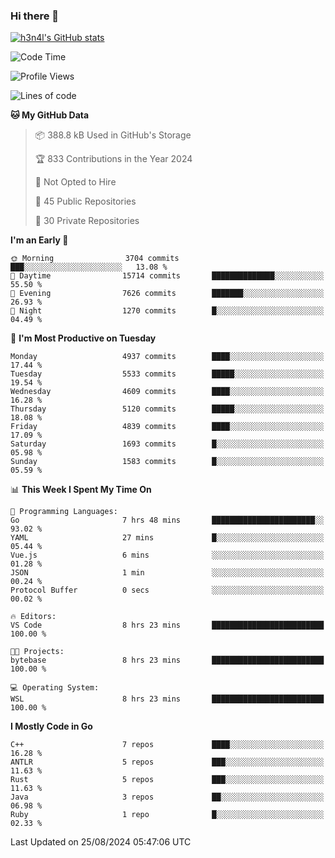 ### Hi there 👋

[![h3n4l's GitHub stats](https://github-readme-stats.vercel.app/api?username=h3n4l&count_private=true&show_icons=true&theme=radical)](https://github.com/h3n4l/github-readme-stats)

<!--START_SECTION:waka-->
![Code Time](http://img.shields.io/badge/Code%20Time-1%2C910%20hrs%2055%20mins-blue)

![Profile Views](http://img.shields.io/badge/Profile%20Views-0-blue)

![Lines of code](https://img.shields.io/badge/From%20Hello%20World%20I%27ve%20Written-11.0%20million%20lines%20of%20code-blue)

**🐱 My GitHub Data** 

> 📦 388.8 kB Used in GitHub's Storage 
 > 
> 🏆 833 Contributions in the Year 2024
 > 
> 🚫 Not Opted to Hire
 > 
> 📜 45 Public Repositories 
 > 
> 🔑 30 Private Repositories 
 > 
**I'm an Early 🐤** 

```text
🌞 Morning                3704 commits        ███░░░░░░░░░░░░░░░░░░░░░░   13.08 % 
🌆 Daytime                15714 commits       ██████████████░░░░░░░░░░░   55.50 % 
🌃 Evening                7626 commits        ███████░░░░░░░░░░░░░░░░░░   26.93 % 
🌙 Night                  1270 commits        █░░░░░░░░░░░░░░░░░░░░░░░░   04.49 % 
```
📅 **I'm Most Productive on Tuesday** 

```text
Monday                   4937 commits        ████░░░░░░░░░░░░░░░░░░░░░   17.44 % 
Tuesday                  5533 commits        █████░░░░░░░░░░░░░░░░░░░░   19.54 % 
Wednesday                4609 commits        ████░░░░░░░░░░░░░░░░░░░░░   16.28 % 
Thursday                 5120 commits        █████░░░░░░░░░░░░░░░░░░░░   18.08 % 
Friday                   4839 commits        ████░░░░░░░░░░░░░░░░░░░░░   17.09 % 
Saturday                 1693 commits        █░░░░░░░░░░░░░░░░░░░░░░░░   05.98 % 
Sunday                   1583 commits        █░░░░░░░░░░░░░░░░░░░░░░░░   05.59 % 
```


📊 **This Week I Spent My Time On** 

```text
💬 Programming Languages: 
Go                       7 hrs 48 mins       ███████████████████████░░   93.02 % 
YAML                     27 mins             █░░░░░░░░░░░░░░░░░░░░░░░░   05.44 % 
Vue.js                   6 mins              ░░░░░░░░░░░░░░░░░░░░░░░░░   01.28 % 
JSON                     1 min               ░░░░░░░░░░░░░░░░░░░░░░░░░   00.24 % 
Protocol Buffer          0 secs              ░░░░░░░░░░░░░░░░░░░░░░░░░   00.02 % 

🔥 Editors: 
VS Code                  8 hrs 23 mins       █████████████████████████   100.00 % 

🐱‍💻 Projects: 
bytebase                 8 hrs 23 mins       █████████████████████████   100.00 % 

💻 Operating System: 
WSL                      8 hrs 23 mins       █████████████████████████   100.00 % 
```

**I Mostly Code in Go** 

```text
C++                      7 repos             ████░░░░░░░░░░░░░░░░░░░░░   16.28 % 
ANTLR                    5 repos             ███░░░░░░░░░░░░░░░░░░░░░░   11.63 % 
Rust                     5 repos             ███░░░░░░░░░░░░░░░░░░░░░░   11.63 % 
Java                     3 repos             ██░░░░░░░░░░░░░░░░░░░░░░░   06.98 % 
Ruby                     1 repo              █░░░░░░░░░░░░░░░░░░░░░░░░   02.33 % 
```




 Last Updated on 25/08/2024 05:47:06 UTC
<!--END_SECTION:waka-->

